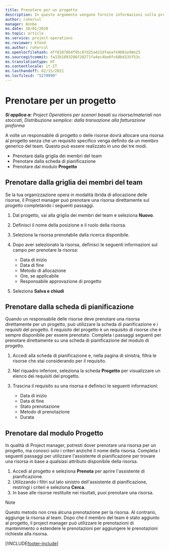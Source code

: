 ```yaml
---
title: Prenotare per un progetto
description: In questo argomento vengono fornite informazioni sulla prenotazione di una risorsa su un progetto.
author: ruhercul
manager: Annbe
ms.date: 10/01/2020
ms.topic: article
ms.service: project-operations
ms.reviewer: kfend
ms.author: ruhercul
ms.openlocfilehash: dff8107864f95c87d25a421dfeeafe9081e98e25
ms.sourcegitcommit: fa32b1893286f20271fa4ec4be8fc68bd135f53c
ms.translationtype: HT
ms.contentlocale: it-IT
ms.lasthandoff: 02/15/2021
ms.locfileid: "5279999"
---
```

# <a name="book-to-a-project"></a>Prenotare per un progetto

_**Si applica a:** Project Operations per scenari basati su risorse/materiali non stoccati, Distribuzione semplice: dalla transazione alla fatturazione proforma_

A volte un responsabile di progetto o delle risorse dovrà allocare una risorsa al progetto senza che un requisito specifico venga definito da un membro generico del team. Questo può essere realizzato in uno dei tre modi.

- Prenotare dalla griglia dei membri del team
- Prenotare dalla scheda di pianificazione
- Prenotare dal modulo **Progetto**

## <a name="book-from-the-team-member-grid"></a>Prenotare dalla griglia dei membri del team

Se la tua organizzazione opera in modalità ibrida di allocazione delle risorse, il Project manager può prenotare una risorsa direttamente sul progetto completando i seguenti passaggi.

1. Dal progetto, vai alla griglia dei membri del team e seleziona **Nuovo**.
2. Definisci il nome della posizione e il ruolo della risorsa.
3. Seleziona la risorsa prenotabile dalla ricerca disponibile.
4. Dopo aver selezionato la risorsa, definisci le seguenti informazioni sul campo per prenotare la risorsa:

    - Data di inizio
    - Data di fine
    - Metodo di allocazione
    - Ore, se applicabile
    - Responsabile approvazione di progetto

6. Seleziona **Salva e chiudi**

## <a name="book-from-the-schedule-board"></a>Prenotare dalla scheda di pianificazione

Quando un responsabile delle risorse deve prenotare una risorsa direttamente per un progetto, può utilizzare la scheda di pianificazione e i requisiti del progetto. Il requisito del progetto è un requisito di risorse che è sempre disponibile per essere prenotato. Completa i passaggi seguenti per prenotare direttamente su una scheda di pianificazione del modulo di progetto.

1. Accedi alla scheda di pianificazione e, nella pagina di sinistra, filtra le risorse che stai considerando per il requisito.
2. Nel riquadro inferiore, seleziona la scheda **Progetto** per visualizzare un elenco dei requisiti del progetto.
3. Trascina il requisito su una risorsa e definisci le seguenti informazioni:

    - Data di inizio
    - Data di fine
    - Stato prenotazione
    - Metodo di prenotazione
    - Durata

## <a name="book-from-the-project-form"></a>Prenotare dal modulo Progetto

In qualità di Project manager, potresti dover prenotare una risorsa per un progetto, ma conosci solo i criteri anziché il nome della risorsa. Completa i seguenti passaggi per utilizzare l'assistente di pianificazione per trovare una risorsa in base a qualsiasi attributo disponibile della risorsa. 

1. Accedi al progetto e seleziona **Prenota** per aprire l'assistente di pianificazione.
2. Utilizzando i filtri sul lato sinistro dell'assistente di pianificazione, restringi i criteri e seleziona **Cerca**.
3. In base alle risorse restituite nei risultati, puoi prenotare una risorsa.

> [!NOTE]
> Questo metodo non crea alcuna prenotazione per la risorsa. Al contrario, aggiunge la risorsa al team. Dopo che il membro del team è stato aggiunto al progetto, il project manager può utilizzare le prenotazioni di mantenimento o estendere le prenotazioni per aggiungere le prenotazioni richieste alla risorsa.


[!INCLUDE[footer-include](../includes/footer-banner.md)]